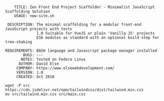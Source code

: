         TITLE: Zen Front End Project Scaffolder - Minimalist JavaScript Scaffolding Solution
        USAGE: new-site.sh

     DESCRIPTION: The minimal scaffolding for a modular front-end JavaScript projects with tests
                  1.0 Suitable for VueJS or plain 'Vanilla JS' projects
                  ES6 modules as standard with an optional build step for tree-shaking

    REQUIREMENTS: BASH language and Javascript package manager installed
            BUGS: ---
           NOTES: Tested on Fedora Linux
          AUTHOR: David Else
         COMPANY: https://www.elsewebdevelopment.com/
         VERSION: 1.0
         CREATED: Oct 2018

    wget -P src https://cdn.jsdelivr.net/npm/tailwindcss/dist/tailwind.min.css
    mv src/tailwind.min.css src/main.css
